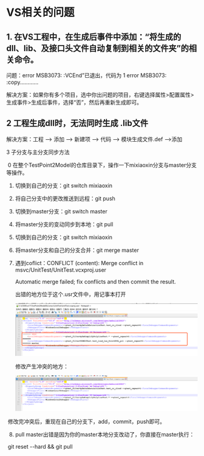 # VS相关的问题

## 1. 在VS工程中，在生成后事件中添加：“将生成的dll、lib、及接口头文件自动复制到相关的文件夹”的相关命令。

问题：error MSB3073: :VCEnd”已退出，代码为 1 error MSB3073: :copy............

解决方案：如果你有多个项目，选中你出问题的项目，右键选择属性>配置属性>生成事件>生成后事件，选择“否”，然后再重新生成即可。



## 2 工程生成dll时，无法同时生成 .lib文件

解决方案：工程 --> 添加 --> 新建项 --> 代码 --> 模块生成文件.def -->添加



3 子分支与主分支同步方法

​			0 在整个TestPoint2Model的仓库目录下，操作一下mixiaoxin分支与master分支等操作。

 1. 切换到自己的分支：git switch mixiaoxin

 2. 将自己分支中的更改推送到远程：git push

 3. 切换到master分支：git switch master

 4. 将master分支的变动同步到本地：git pull

 5. 切换到自己的分支：git switch mixiaoxin

 6. 将master分支和自己的分支合并：git merge master

 7. 遇到coflict：CONFLICT (content): Merge conflict in msvc/UnitTest/UnitTest.vcxproj.user

    Automatic merge failed; fix conflicts and then commit the result.

    出错的地方位于这个.usr文件中，用记事本打开

    ![image-20210416220852313](img/error1.png)

    修改产生冲突的地方：

    ![image-20210416221025108](img/error1-fixed.png)



​	修改完冲突后，重现在自己的分支下，add，commit，push即可。

8. pull master出错是因为你的master本地分支改动了，你直接在master执行：

​				git reset --hard && git pull



